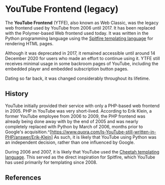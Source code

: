 # YouTube Frontend (legacy)

The **YouTube Frontend** (YTFE), also known as Web Classic, was the legacy web frontend used by YouTube from 2006 until 2017. It has been replaced with the Polymer-based Web frontend used today. It was written in the Python programming language using the [Spitfire templating language](#!/backend/spitfire) for rendering HTML pages.

Although it was deprecated in 2017, it remained accessible until around 14 December 2020 for users who made an effort to continue using it. YTFE still receives minimal usage in some backroom pages of YouTube, including the embedded player and embedded subscription button pages.

Dating so far back, it was changed considerably throughout its lifetime.

## History

YouTube initially provided their service with only a PHP-based web frontend in 2005. PHP in YouTube was very short-lived. According to Erik Klein, a former YouTube employee from 2006 to 2009, the PHP frontend was already being done away with by the end of 2005 and was nearly completely replaced with Python by March of 2006, months prior to Google's acquisition.^[https://www.quora.com/Is-YouTube-still-written-in-PHP/answer/Erik-Klein] As such, it is likely that YouTube using Python was an independent decision, rather than one influenced by Google.

During 2006 and 2007, it is likely that YouTube used the [Cheetah templating language](http://www.cheetahtemplate.org/). This served as the direct inspiration for Spitfire, which YouTube has used primarily for templating since 2008.

## References